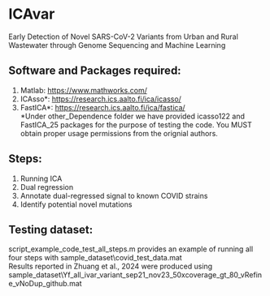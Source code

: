 # ICAvar
Early Detection of Novel SARS-CoV-2 Variants from Urban and Rural Wastewater through Genome Sequencing and Machine Learning 

## Software and Packages required: 
1. Matlab: https://www.mathworks.com/
2. ICAsso*: https://research.ics.aalto.fi/ica/icasso/
3. FastICA*: https://research.ics.aalto.fi/ica/fastica/ <br>
 *Under other_Dependence folder we have provided icasso122 and FastICA_25 packages for the purpose of testing the code. You MUST obtain proper usage permissions from the orignial authors. 

## Steps:
1. Running ICA
2. Dual regression
3. Annotate dual-regressed signal to known COVID strains
4. Identify potential novel mutations

## Testing dataset:
script_example_code_test_all_steps.m provides an example of running all four steps with sample_dataset\covid_test_data.mat <br>
Results reported in Zhuang et al., 2024 were produced using sample_dataset\Yf_all_ivar_variant_sep21_nov23_50xcoverage_gt_80_vRefine_vNoDup_github.mat
